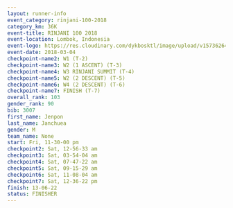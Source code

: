 ```yaml
---
layout: runner-info 
event_category: rinjani-100-2018 
category_km: 36K 
event-title: RINJANI 100 2018 
event-location: Lombok, Indonesia 
event-logo: https://res.cloudinary.com/dykbosktl/image/upload/v1573626435/Logo/Rinjani_eoufbh.png 
event-date: 2018-03-04 
checkpoint-name2: W1 (T-2) 
checkpoint-name3: W2 (1 ASCENT) (T-3) 
checkpoint-name4: W3 RINJANI SUMMIT (T-4) 
checkpoint-name5: W2 (2 DESCENT) (T-5) 
checkpoint-name6: W4 (2 DESCENT) (T-6) 
checkpoint-name7: FINISH (T-7) 
overall_rank: 103
gender_rank: 90
bib: 3007
first_name: Jenpon
last_name: Janchuea
gender: M
team_name: None
start: Fri, 11-30-00 pm
checkpoint2: Sat, 12-56-33 am
checkpoint3: Sat, 03-54-04 am
checkpoint4: Sat, 07-47-22 am
checkpoint5: Sat, 09-15-29 am
checkpoint6: Sat, 11-08-04 am
checkpoint7: Sat, 12-36-22 pm
finish: 13-06-22
status: FINISHER
---
```


